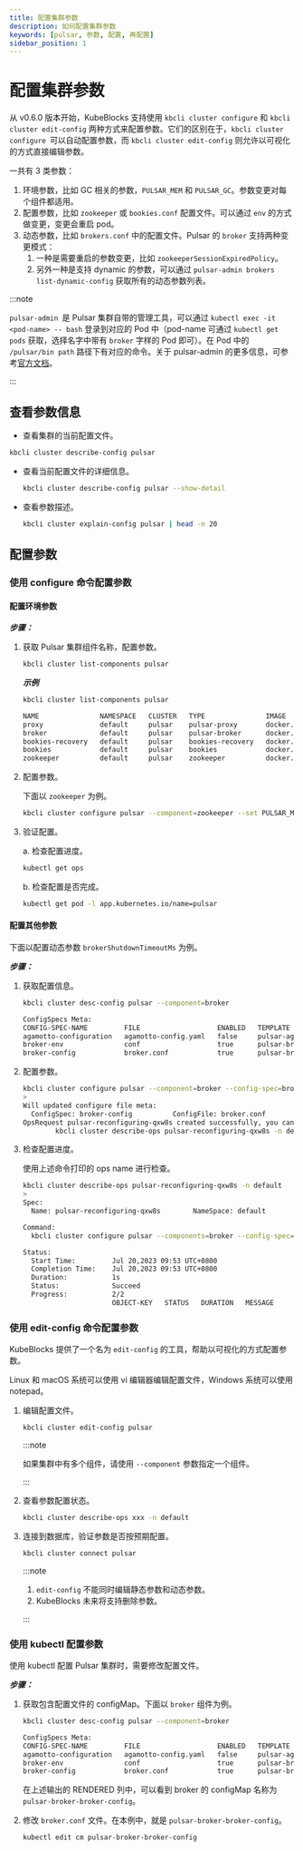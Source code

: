 ```yaml
---
title: 配置集群参数
description: 如何配置集群参数
keywords: [pulsar, 参数, 配置, 再配置]
sidebar_position: 1
---
```


# 配置集群参数

从 v0.6.0 版本开始，KubeBlocks 支持使用 `kbcli cluster configure` 和 `kbcli cluster edit-config` 两种方式来配置参数。它们的区别在于，`kbcli cluster configure `可以自动配置参数，而 `kbcli cluster edit-config` 则允许以可视化的方式直接编辑参数。

一共有 3 类参数：

1. 环境参数，比如 GC 相关的参数，`PULSAR_MEM` 和 `PULSAR_GC`。参数变更对每个组件都适用。
2. 配置参数，比如 `zookeeper` 或 `bookies.conf` 配置文件。可以通过 `env` 的方式做变更，变更会重启 pod。
3. 动态参数，比如 `brokers.conf` 中的配置文件。Pulsar 的 `broker` 支持两种变更模式：
     1. 一种是需要重启的参数变更，比如 `zookeeperSessionExpiredPolicy`。
     2. 另外一种是支持 dynamic 的参数，可以通过 `pulsar-admin brokers list-dynamic-config` 获取所有的动态参数列表。

:::note

`pulsar-admin `是 Pulsar 集群自带的管理工具，可以通过 `kubectl exec -it <pod-name> -- bash` 登录到对应的 Pod 中（pod-name 可通过 `kubectl get pods` 获取，选择名字中带有 `broker` 字样的 Pod 即可）。在 Pod 中的 `/pulsar/bin path` 路径下有对应的命令。关于 pulsar-admin 的更多信息，可参考[官方文档](https://pulsar.apache.org/docs/3.0.x/admin-api-tools/)。

:::

## 查看参数信息

* 查看集群的当前配置文件。

```bash
kbcli cluster describe-config pulsar  
```

* 查看当前配置文件的详细信息。

  ```bash
  kbcli cluster describe-config pulsar --show-detail
  ```

* 查看参数描述。

  ```bash
  kbcli cluster explain-config pulsar | head -n 20
  ```

## 配置参数

### 使用 configure 命令配置参数

#### 配置环境参数

***步骤：***

1. 获取 Pulsar 集群组件名称，配置参数。

   ```bash
   kbcli cluster list-components pulsar 
   ```

   ***示例***

   ```bash
   kbcli cluster list-components pulsar 

   NAME               NAMESPACE   CLUSTER   TYPE               IMAGE
   proxy              default     pulsar    pulsar-proxy       docker.io/apecloud/pulsar:2.11.2
   broker             default     pulsar    pulsar-broker      docker.io/apecloud/pulsar:2.11.2
   bookies-recovery   default     pulsar    bookies-recovery   docker.io/apecloud/pulsar:2.11.2
   bookies            default     pulsar    bookies            docker.io/apecloud/pulsar:2.11.2
   zookeeper          default     pulsar    zookeeper          docker.io/apecloud/pulsar:2.11.2
   ```

2. 配置参数。

   下面以 `zookeeper` 为例。

   ```bash
   kbcli cluster configure pulsar --component=zookeeper --set PULSAR_MEM="-XX:MinRAMPercentage=50 -XX:MaxRAMPercentage=70" 
   ```

3. 验证配置。

   a. 检查配置进度。

   ```bash
   kubectl get ops 
   ```

   b. 检查配置是否完成。

   ```bash
   kubectl get pod -l app.kubernetes.io/name=pulsar
   ```

#### 配置其他参数

下面以配置动态参数 `brokerShutdownTimeoutMs` 为例。

***步骤：***

1. 获取配置信息。

   ```bash
   kbcli cluster desc-config pulsar --component=broker
   
   ConfigSpecs Meta:
   CONFIG-SPEC-NAME         FILE                   ENABLED   TEMPLATE                   CONSTRAINT                   RENDERED                               COMPONENT   CLUSTER
   agamotto-configuration   agamotto-config.yaml   false     pulsar-agamotto-conf-tpl                                pulsar-broker-agamotto-configuration   broker      pulsar
   broker-env               conf                   true      pulsar-broker-env-tpl      pulsar-env-constraints       pulsar-broker-broker-env               broker      pulsar
   broker-config            broker.conf            true      pulsar-broker-config-tpl   brokers-config-constraints   pulsar-broker-broker-config            broker      pulsar
   ```

2. 配置参数。

   ```bash
   kbcli cluster configure pulsar --component=broker --config-spec=broker-config --set brokerShutdownTimeoutMs=66600
   >
   Will updated configure file meta:
     ConfigSpec: broker-config          ConfigFile: broker.conf        ComponentName: broker        ClusterName: pulsar
   OpsRequest pulsar-reconfiguring-qxw8s created successfully, you can view the progress:
           kbcli cluster describe-ops pulsar-reconfiguring-qxw8s -n default
   ```

3. 检查配置进度。

   使用上述命令打印的 ops name 进行检查。

   ```bash
   kbcli cluster describe-ops pulsar-reconfiguring-qxw8s -n default
   >
   Spec:
     Name: pulsar-reconfiguring-qxw8s        NameSpace: default        Cluster: pulsar        Type: Reconfiguring

   Command:
     kbcli cluster configure pulsar --components=broker --config-spec=broker-config --config-file=broker.conf --set brokerShutdownTimeoutMs=66600 --namespace=default

   Status:
     Start Time:         Jul 20,2023 09:53 UTC+0800
     Completion Time:    Jul 20,2023 09:53 UTC+0800
     Duration:           1s
     Status:             Succeed
     Progress:           2/2
                         OBJECT-KEY   STATUS   DURATION   MESSAGE
   ```

### 使用 edit-config 命令配置参数

KubeBlocks 提供了一个名为 `edit-config` 的工具，帮助以可视化的方式配置参数。

Linux 和 macOS 系统可以使用 vi 编辑器编辑配置文件，Windows 系统可以使用 notepad。

1. 编辑配置文件。

   ```bash
   kbcli cluster edit-config pulsar
   ```

   :::note

   如果集群中有多个组件，请使用 `--component` 参数指定一个组件。

   :::

2. 查看参数配置状态。

   ```bash
   kbcli cluster describe-ops xxx -n default
   ```

3. 连接到数据库，验证参数是否按预期配置。

   ```bash
   kbcli cluster connect pulsar
   ```

   :::note

   1. `edit-config` 不能同时编辑静态参数和动态参数。
   2. KubeBlocks 未来将支持删除参数。

   :::

### 使用 kubectl 配置参数

使用 kubectl 配置 Pulsar 集群时，需要修改配置文件。

***步骤：***

1. 获取包含配置文件的 configMap。下面以 `broker` 组件为例。
   
    ```bash
    kbcli cluster desc-config pulsar --component=broker

    ConfigSpecs Meta:
    CONFIG-SPEC-NAME         FILE                   ENABLED   TEMPLATE                   CONSTRAINT                   RENDERED                               COMPONENT   CLUSTER
    agamotto-configuration   agamotto-config.yaml   false     pulsar-agamotto-conf-tpl                                pulsar-broker-agamotto-configuration   broker      pulsar
    broker-env               conf                   true      pulsar-broker-env-tpl      pulsar-env-constraints       pulsar-broker-broker-env               broker      pulsar
    broker-config            broker.conf            true      pulsar-broker-config-tpl   brokers-config-constraints   pulsar-broker-broker-config            broker      pulsar
    ```

    在上述输出的 RENDERED 列中，可以看到 broker 的 configMap 名称为 `pulsar-broker-broker-config`。

2. 修改 `broker.conf` 文件。在本例中，就是 `pulsar-broker-broker-config`。
   
    ```bash
    kubectl edit cm pulsar-broker-broker-config
    ```
